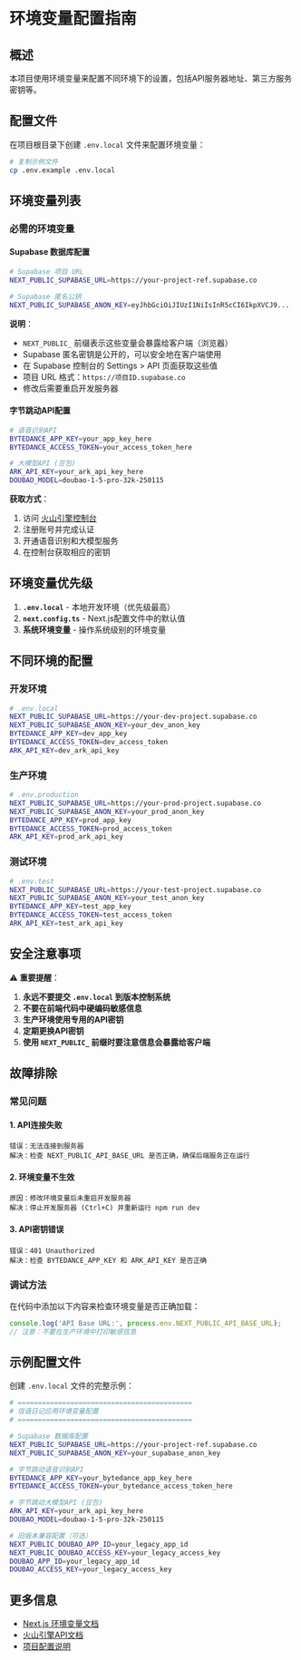 # 环境变量配置指南

## 概述

本项目使用环境变量来配置不同环境下的设置，包括API服务器地址、第三方服务密钥等。

## 配置文件

在项目根目录下创建 `.env.local` 文件来配置环境变量：

```bash
# 复制示例文件
cp .env.example .env.local
```

## 环境变量列表

### 必需的环境变量

#### Supabase 数据库配置

```bash
# Supabase 项目 URL
NEXT_PUBLIC_SUPABASE_URL=https://your-project-ref.supabase.co

# Supabase 匿名公钥
NEXT_PUBLIC_SUPABASE_ANON_KEY=eyJhbGciOiJIUzI1NiIsInR5cCI6IkpXVCJ9...
```

**说明**：
- `NEXT_PUBLIC_` 前缀表示这些变量会暴露给客户端（浏览器）
- Supabase 匿名密钥是公开的，可以安全地在客户端使用
- 在 Supabase 控制台的 Settings > API 页面获取这些值
- 项目 URL 格式：`https://项目ID.supabase.co`
- 修改后需要重启开发服务器

#### 字节跳动API配置

```bash
# 语音识别API
BYTEDANCE_APP_KEY=your_app_key_here
BYTEDANCE_ACCESS_TOKEN=your_access_token_here

# 大模型API (豆包)
ARK_API_KEY=your_ark_api_key_here
DOUBAO_MODEL=doubao-1-5-pro-32k-250115
```

**获取方式**：
1. 访问 [火山引擎控制台](https://console.volcengine.com/)
2. 注册账号并完成认证
3. 开通语音识别和大模型服务
4. 在控制台获取相应的密钥

## 环境变量优先级

1. **`.env.local`** - 本地开发环境（优先级最高）
2. **`next.config.ts`** - Next.js配置文件中的默认值
3. **系统环境变量** - 操作系统级别的环境变量

## 不同环境的配置

### 开发环境

```bash
# .env.local
NEXT_PUBLIC_SUPABASE_URL=https://your-dev-project.supabase.co
NEXT_PUBLIC_SUPABASE_ANON_KEY=your_dev_anon_key
BYTEDANCE_APP_KEY=dev_app_key
BYTEDANCE_ACCESS_TOKEN=dev_access_token
ARK_API_KEY=dev_ark_api_key
```

### 生产环境

```bash
# .env.production
NEXT_PUBLIC_SUPABASE_URL=https://your-prod-project.supabase.co
NEXT_PUBLIC_SUPABASE_ANON_KEY=your_prod_anon_key
BYTEDANCE_APP_KEY=prod_app_key
BYTEDANCE_ACCESS_TOKEN=prod_access_token
ARK_API_KEY=prod_ark_api_key
```

### 测试环境

```bash
# .env.test
NEXT_PUBLIC_SUPABASE_URL=https://your-test-project.supabase.co
NEXT_PUBLIC_SUPABASE_ANON_KEY=your_test_anon_key
BYTEDANCE_APP_KEY=test_app_key
BYTEDANCE_ACCESS_TOKEN=test_access_token
ARK_API_KEY=test_ark_api_key
```

## 安全注意事项

⚠️ **重要提醒**：

1. **永远不要提交 `.env.local` 到版本控制系统**
2. **不要在前端代码中硬编码敏感信息**
3. **生产环境使用专用的API密钥**
4. **定期更换API密钥**
5. **使用 `NEXT_PUBLIC_` 前缀时要注意信息会暴露给客户端**

## 故障排除

### 常见问题

#### 1. API连接失败
```
错误：无法连接到服务器
解决：检查 NEXT_PUBLIC_API_BASE_URL 是否正确，确保后端服务正在运行
```

#### 2. 环境变量不生效
```
原因：修改环境变量后未重启开发服务器
解决：停止开发服务器 (Ctrl+C) 并重新运行 npm run dev
```

#### 3. API密钥错误
```
错误：401 Unauthorized
解决：检查 BYTEDANCE_APP_KEY 和 ARK_API_KEY 是否正确
```

### 调试方法

在代码中添加以下内容来检查环境变量是否正确加载：

```javascript
console.log('API Base URL:', process.env.NEXT_PUBLIC_API_BASE_URL);
// 注意：不要在生产环境中打印敏感信息
```

## 示例配置文件

创建 `.env.local` 文件的完整示例：

```bash
# ===========================================
# 信语日记应用环境变量配置
# ===========================================

# Supabase 数据库配置
NEXT_PUBLIC_SUPABASE_URL=https://your-project-ref.supabase.co
NEXT_PUBLIC_SUPABASE_ANON_KEY=your_supabase_anon_key

# 字节跳动语音识别API
BYTEDANCE_APP_KEY=your_bytedance_app_key_here
BYTEDANCE_ACCESS_TOKEN=your_bytedance_access_token_here

# 字节跳动大模型API (豆包)
ARK_API_KEY=your_ark_api_key_here
DOUBAO_MODEL=doubao-1-5-pro-32k-250115

# 旧版本兼容配置（可选）
NEXT_PUBLIC_DOUBAO_APP_ID=your_legacy_app_id
NEXT_PUBLIC_DOUBAO_ACCESS_KEY=your_legacy_access_key
DOUBAO_APP_ID=your_legacy_app_id
DOUBAO_ACCESS_KEY=your_legacy_access_key
```

## 更多信息

- [Next.js 环境变量文档](https://nextjs.org/docs/basic-features/environment-variables)
- [火山引擎API文档](https://www.volcengine.com/docs/)
- [项目配置说明](../README.md) 